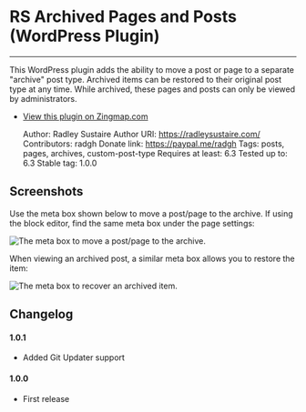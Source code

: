 # RS Archived Pages and Posts (WordPress Plugin)
---

This WordPress plugin adds the ability to move a post or page to a separate "archive" post type. Archived items can be restored to their original post type at any time. While archived, these pages and posts can only be viewed by administrators.

- [View this plugin on Zingmap.com](https://zingmap.com/plugin/rs-archived-pages-and-posts/)

    Author: Radley Sustaire
    Author URI: https://radleysustaire.com/
    Contributors: radgh
    Donate link: https://paypal.me/radgh
    Tags: posts, pages, archives, custom-post-type
    Requires at least: 6.3
    Tested up to: 6.3
    Stable tag: 1.0.0

## Screenshots ##

Use the meta box shown below to move a post/page to the archive. If using the block editor, find the same meta box under the page settings:

![The meta box to move a post/page to the archive.](https://s3.us-west-2.amazonaws.com/elasticbeanstalk-us-west-2-868470985522/ShareX/2023/08/chrome_2023-08-17_14-06-40.png)

When viewing an archived post, a similar meta box allows you to restore the item:

![The meta box to recover an archived item.](https://s3.us-west-2.amazonaws.com/elasticbeanstalk-us-west-2-868470985522/ShareX/2023/08/chrome_2023-08-17_14-07-23.png)

## Changelog ##

#### 1.0.1
* Added Git Updater support

#### 1.0.0
* First release
